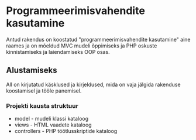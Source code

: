 # Programmeerimisvahendite kasutamine
Antud rakendus on koostatud "programmeerimisvahendite kasutamine" aine raames ja on mõeldud MVC mudeli õppimiseks ja PHP oskuste kinnistamiseks ja laiendamiseks OOP osas.
## Alustamiseks
All on kirjutatud käsklused ja kirjeldused, mida on vaja jälgida rakenduse koostamisel ja tööle panemisel.
### Projekti kausta struktuur
* model - mudeli klassi kataloog
* views - HTML vaadete kataloog
* controllers - PHP töötlusskriptide kataloog   